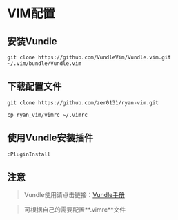 # VIM配置

## 安装Vundle

```
git clone https://github.com/VundleVim/Vundle.vim.git ~/.vim/bundle/Vundle.vim
```

## 下载配置文件

```
git clone https://github.com/zer0131/ryan-vim.git

cp ryan_vim/vimrc ~/.vimrc
```

## 使用Vundle安装插件

```
:PluginInstall
```

## 注意

> Vundle使用请点击链接：[Vundle手册](https://github.com/VundleVim/Vundle.vim)

> 可根据自己的需要配置**.vimrc**文件
